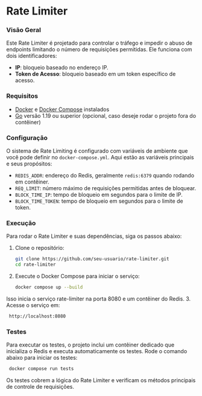 # Rate Limiter

### Visão Geral

Este Rate Limiter é projetado para controlar o tráfego e impedir o abuso de endpoints limitando o número de requisições permitidas. Ele funciona com dois identificadores:
- **IP**: bloqueio baseado no endereço IP.
- **Token de Acesso**: bloqueio baseado em um token específico de acesso.

### Requisitos

- [Docker](https://www.docker.com/) e [Docker Compose](https://docs.docker.com/compose/) instalados
- [Go](https://golang.org/dl/) versão 1.19 ou superior (opcional, caso deseje rodar o projeto fora do contêiner)

### Configuração

O sistema de Rate Limiting é configurado com variáveis de ambiente que você pode definir no `docker-compose.yml`. Aqui estão as variáveis principais e seus propósitos:

- `REDIS_ADDR`: endereço do Redis, geralmente `redis:6379` quando rodando em contêiner.
- `REQ_LIMIT`: número máximo de requisições permitidas antes de bloquear.
- `BLOCK_TIME_IP`: tempo de bloqueio em segundos para o limite de IP.
- `BLOCK_TIME_TOKEN`: tempo de bloqueio em segundos para o limite de token.

### Execução

Para rodar o Rate Limiter e suas dependências, siga os passos abaixo:

1. Clone o repositório:
   ```bash
   git clone https://github.com/seu-usuario/rate-limiter.git
   cd rate-limiter
   ```
2. Execute o Docker Compose para iniciar o serviço:
   ```bash
   docker compose up --build
   ```
Isso inicia o serviço rate-limiter na porta 8080 e um contêiner do Redis.
3. Acesse o serviço em:
   ```bash
    http://localhost:8080
   ```
### Testes

Para executar os testes, o projeto inclui um contêiner dedicado que inicializa o Redis e executa automaticamente os testes. Rode o comando abaixo para iniciar os testes:
   ```bash
	docker compose run tests
```
Os testes cobrem a lógica do Rate Limiter e verificam os métodos principais de controle de requisições.

